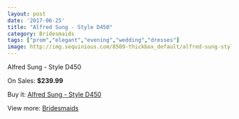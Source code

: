 ```yaml
---
layout: post
date: '2017-06-25'
title: "Alfred Sung - Style D450"
category: Bridesmaids
tags: ["prom","elegant","evening","wedding","dresses"]
image: http://img.sequinious.com/8509-thickbox_default/alfred-sung-style-d450.jpg
---
```

Alfred Sung - Style D450

On Sales: **$239.99**
<a href="https://www.sequinious.com/bridesmaids/3623-alfred-sung-style-d450.html"><amp-img layout="responsive" width="600" height="600" src="//img.sequinious.com/8509-thickbox_default/alfred-sung-style-d450.jpg" alt="Alfred Sung - Style D450 0" /></a>
<a href="https://www.sequinious.com/bridesmaids/3623-alfred-sung-style-d450.html"><amp-img layout="responsive" width="600" height="600" src="//img.sequinious.com/8511-thickbox_default/alfred-sung-style-d450.jpg" alt="Alfred Sung - Style D450 1" /></a>
<a href="https://www.sequinious.com/bridesmaids/3623-alfred-sung-style-d450.html"><amp-img layout="responsive" width="600" height="600" src="//img.sequinious.com/8510-thickbox_default/alfred-sung-style-d450.jpg" alt="Alfred Sung - Style D450 2" /></a>

Buy it: [Alfred Sung - Style D450](https://www.sequinious.com/bridesmaids/3623-alfred-sung-style-d450.html "Alfred Sung - Style D450")

View more: [Bridesmaids](https://www.sequinious.com/3-bridesmaids "Bridesmaids")